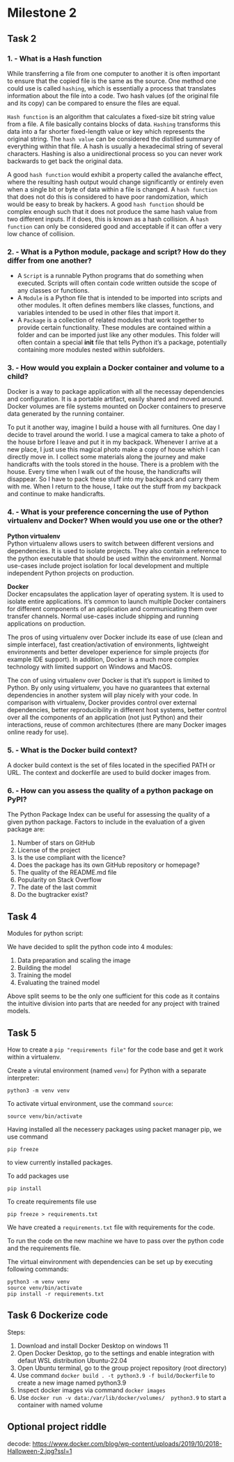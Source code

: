 # Milestone 2
## Task 2
### 1. - What is a Hash function
While transferring a file from one computer to another it is often important to ensure that the copied file is the same as the source. One method one could use is called `hashing`, which is essentially a process that translates information about the file into a code. Two hash values (of the original file and its copy) can be compared to ensure the files are equal.

`Hash function` is an algorithm that calculates a fixed-size bit string value from a file.
A file basically contains blocks of data. `Hashing` transforms this data into a far shorter fixed-length value or key which represents the original string. The `hash value` can be considered the distilled summary of everything within that file.
A hash is usually a hexadecimal string of several characters. Hashing is also a unidirectional process so you can never work backwards to get back the original data.

A good `hash function` would exhibit a property called the avalanche effect, where the resulting hash output would change significantly or entirely even when a single bit or byte of data within a file is changed. A `hash function` that does not do this is considered to have poor randomization, which would be easy to break by hackers.
A good `hash function` should be complex enough such that it does not produce the same hash value from two different inputs. If it does, this is known as a hash collision. A `hash function` can only be considered good and acceptable if it can offer a very low chance of collision.

### 2. - What is a Python module, package and script? How do they differ from one another?
- A `Script` is a runnable Python programs that do something when executed.
Scripts will often contain code written outside the scope of any classes or functions. 
- A `Module` is a Python file that is intended to be imported into scripts and other modules. It often defines members like classes, functions, and variables intended to be used in other files that import it.
- A `Package` is a collection of related modules that work together to provide certain functionality. These modules are contained within a folder and can be imported just like any other modules. This folder will often contain a special __init__ file that tells Python it’s a package, potentially containing more modules nested within subfolders.

### 3. - How would you explain a Docker container and volume to a child?
Docker is a way to package application with all the necessay dependencies and configuration.
It is a portable artifact, easily shared and moved around. 
Docker volumes are file systems mounted on Docker containers to preserve data generated by the running container. 

To put it another way, imagine I build a house with all furnitures. 
One day I decide to travel around the world. I use a magical camera to take a photo of the house brfore I leave and put it in my backpack. 
Whenever I arrive at a new place, I just use this magical photo make a copy of house which I can directly move in.
I collect some materials along the journey and make handicrafts with the tools stored in the house. There is a problem with the house. Every time when I walk out of the house, 
the handicrafts will disappear. So I have to pack these stuff into my backpack and carry them with me. 
When I return to the house, I take out the stuff from my backpack and continue to make handicrafts.

### 4. - What is your preference concerning the use of Python virtualenv and Docker? When would you use one or the other?
**Python virtualenv**  
Python virtualenv allows users to switch between different versions and dependencies.
It is used to isolate projects. They also contain a reference to the python executable that should be used within the environment.
Normal use-cases include project isolation for local development and multiple independent Python projects on production.

**Docker**  
Docker encapsulates the application layer of operating system. It is used to isolate entire applications. 
It’s common to launch multiple Docker containers for different components of an application and communicating them over transfer channels.
Normal use-cases include shipping and running applications on production. 

The pros of using virtualenv over Docker include its ease of use (clean and simple interface), fast creation/activation of environments, 
lightweight environments and better developer experience for simple projects (for example IDE support).
In addition, Docker is a much more complex technology with limited support on Windows and MacOS.

The con of using virtualenv over Docker is that it’s support is limited to Python. By only using virtualenv, 
you have no guarantees that external dependencies in another system will play nicely with your code.
In comparison with virtualenv, Docker provides control over external dependencies, better reproducibility in different host systems, 
better control over all the components of an application (not just Python) and their interactions, reuse of common architectures (there are many Docker images online ready for use).

### 5. - What is the Docker build context?
A docker build context is the set of files located in the specified PATH or URL. The context and dockerfile are used to build docker images from.

### 6. - How can you assess the quality of a python package on PyPI?
The Python Package Index can be useful for assessing the quality of a given python package. Factors to include in the evaluation of a given package are:
1) Number of stars on GitHub
2) License of the project
3) Is the use compliant with the licence?
4) Does the package has its own GitHub repository or homepage?
5) The quality of the README.md file
6) Popularity on Stack Overflow
7) The date of the last commit
8) Do the bugtracker exist?

## Task 4  
Modules for python script:

We  have decided to split the python code into 4 modules:
1) Data preparation and scaling the image
2) Building the model
3) Training the model
4) Evaluating the trained model

Above split seems to be the only one sufficient for this code 
as it contains the intuitive division into parts that are
needed for any project with trained models.

## Task 5
How to create a `pip "requirements file"` for the code base and get it work within a virtualenv.

Create a virutal environment (named `venv`) for Python with a separate interpreter:
```
python3 -m venv venv
```

To activate virtual environment, use the command `source`:
```
source venv/bin/activate
```

Having installed all the necessery packages using packet manager pip, 
we use command 
``` 
pip freeze 
```
to view currently installed packages.

To add packages use
```
pip install 
```

To create requirements file use
```
pip freeze > requirements.txt
```

We have created a `requirements.txt` file with requirements for the code.

To run the code on the new machine we have to pass over the python code
and the requirements file.

The virtual einvironment with dependencies can be set up by executing following commands:
```
python3 -m venv venv
source venv/bin/activate
pip install -r requirements.txt
```

## Task 6 Dockerize code
Steps:
1. Download and install Docker Desktop on windows 11
2. Open Docker Desktop, go to the settings and enable integration with defaut WSL distribution Ubuntu-22.04
3. Open Ubuntu terminal, go to the group project repository (root directory)
5. Use command `docker build . -t python3.9 -f build/Dockerfile` to create a new image named python3.9
6. Inspect docker images via command `docker images`
7. Use `docker run -v data:/var/lib/docker/volumes/  python3.9` to start a container with named volume  

## Optional project riddle
decode: https://www.docker.com/blog/wp-content/uploads/2019/10/2018-Halloween-2.jpg?ssl=1

